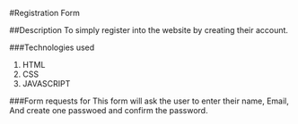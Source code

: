 #Registration Form

##Description
To simply register into the website by creating their account.

###Technologies used
 1. HTML
 2. CSS
 3. JAVASCRIPT

###Form requests for 
This form will ask the user to enter their name, Email, And create one passwoed and confirm the password.

